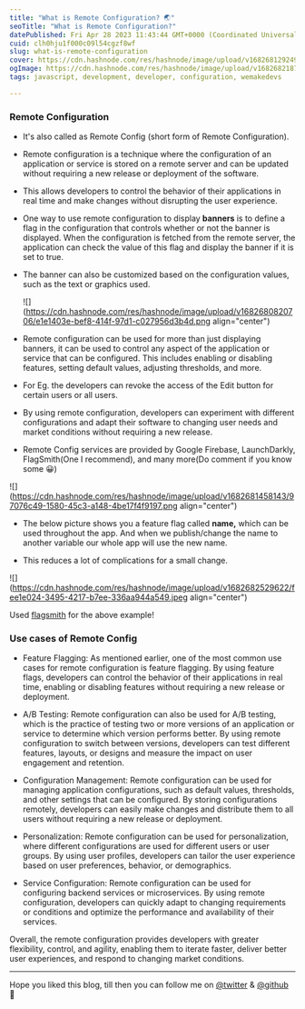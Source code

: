 ```yaml
---
title: "What is Remote Configuration? 🌏"
seoTitle: "What is Remote Configuration?"
datePublished: Fri Apr 28 2023 11:43:44 GMT+0000 (Coordinated Universal Time)
cuid: clh0hju1f000c09l54cgzf8wf
slug: what-is-remote-configuration
cover: https://cdn.hashnode.com/res/hashnode/image/upload/v1682681292495/6c2cb637-b3da-4ea5-a6a6-76cbb45bcfb5.png
ogImage: https://cdn.hashnode.com/res/hashnode/image/upload/v1682682187579/9f63bab5-600e-41fa-96e2-5bdacd44cdd2.png
tags: javascript, development, developer, configuration, wemakedevs

---
```


### Remote Configuration

* It's also called as Remote Config (short form of Remote Configuration).
    
* Remote configuration is a technique where the configuration of an application or service is stored on a remote server and can be updated without requiring a new release or deployment of the software.
    
* This allows developers to control the behavior of their applications in real time and make changes without disrupting the user experience.
    
* One way to use remote configuration to display **banners** is to define a flag in the configuration that controls whether or not the banner is displayed. When the configuration is fetched from the remote server, the application can check the value of this flag and display the banner if it is set to true.
    
* The banner can also be customized based on the configuration values, such as the text or graphics used.
    
    ![](https://cdn.hashnode.com/res/hashnode/image/upload/v1682680820706/e1e1403e-bef8-414f-97d1-c027956d3b4d.png align="center")
    
* Remote configuration can be used for more than just displaying banners, it can be used to control any aspect of the application or service that can be configured. This includes enabling or disabling features, setting default values, adjusting thresholds, and more.
    
* For Eg. the developers can revoke the access of the Edit button for certain users or all users.
    
* By using remote configuration, developers can experiment with different configurations and adapt their software to changing user needs and market conditions without requiring a new release.
    
* Remote Config services are provided by Google Firebase, LaunchDarkly, FlagSmith(One I recommend), and many more(Do comment if you know some 😀)
    

![](https://cdn.hashnode.com/res/hashnode/image/upload/v1682681458143/97076c49-1580-45c3-a148-4be17f4f9197.png align="center")

* The below picture shows you a feature flag called **name,** which can be used throughout the app. And when we publish/change the name to another variable our whole app will use the new name.
    
* This reduces a lot of complications for a small change.
    

![](https://cdn.hashnode.com/res/hashnode/image/upload/v1682682529622/fee1e024-3495-4217-b7ee-336aa944a549.jpeg align="center")

Used [flagsmith](https://app.flagsmith.com/projects) for the above example!

### Use cases of Remote Config

* Feature Flagging: As mentioned earlier, one of the most common use cases for remote configuration is feature flagging. By using feature flags, developers can control the behavior of their applications in real time, enabling or disabling features without requiring a new release or deployment.
    
* A/B Testing: Remote configuration can also be used for A/B testing, which is the practice of testing two or more versions of an application or service to determine which version performs better. By using remote configuration to switch between versions, developers can test different features, layouts, or designs and measure the impact on user engagement and retention.
    
* Configuration Management: Remote configuration can be used for managing application configurations, such as default values, thresholds, and other settings that can be configured. By storing configurations remotely, developers can easily make changes and distribute them to all users without requiring a new release or deployment.
    
* Personalization: Remote configuration can be used for personalization, where different configurations are used for different users or user groups. By using user profiles, developers can tailor the user experience based on user preferences, behavior, or demographics.
    
* Service Configuration: Remote configuration can be used for configuring backend services or microservices. By using remote configuration, developers can quickly adapt to changing requirements or conditions and optimize the performance and availability of their services.
    

Overall, the remote configuration provides developers with greater flexibility, control, and agility, enabling them to iterate faster, deliver better user experiences, and respond to changing market conditions.

---

Hope you liked this blog, till then you can follow me on [@twitter](https://twitter.com/bharathkalyans) & [@github](https://github.com/bharathkalyans/) 🫡